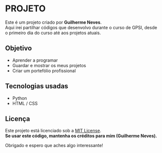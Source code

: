 # PROJETO

Este é um projeto criado por **Guilherme Neves**.  
Aqui irei partilhar códigos que desenvolvo durante o curso de GPSI, desde o primeiro dia do curso até aos projetos atuais.

## Objetivo
- Aprender a programar
- Guardar e mostrar os meus projetos
- Criar um portefólio profissional

## Tecnologias usadas
- Python
- HTML / CSS
  
## Licença
Este projeto está licenciado sob a [MIT License](LICENSE).  
**Se usar este código, mantenha os créditos para mim (Guilherme Neves).**

Obrigado e espero que aches algo interessante!
